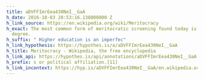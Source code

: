 ```yaml
---
title: aDVFFImrEea430NeI__GaA
h_date: 2016-10-03 20:53:16.138000000 Z
h_link_source: https://en.wikipedia.org/wiki/Meritocracy
h_exact: The most common form of meritocratic screening found today is the college
  degree.
h_suffix: " Higher education is an imperfec"
h_link_hypothesis: https://hypothes.is/a/aDVFFImrEea430NeI__GaA
h_title: Meritocracy - Wikipedia, the free encyclopedia
h_link_api: https://hypothes.is/api/annotations/aDVFFImrEea430NeI__GaA
h_prefix: s or political affiliation.[11]
h_link_incontext: https://hyp.is/aDVFFImrEea430NeI__GaA/en.wikipedia.org/wiki/Meritocracy
---
```


